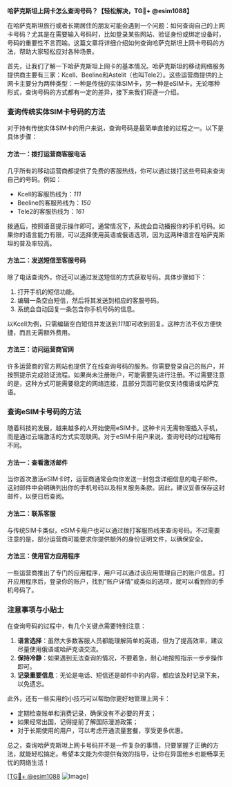 **哈萨克斯坦上网卡怎么查询号码？【轻松解决，TG💪+ @esim1088】**

在哈萨克斯坦旅行或者长期居住的朋友可能会遇到一个问题：如何查询自己的上网卡号码？尤其是在需要输入号码时，比如登录某些网站、验证身份或绑定设备时，号码的重要性不言而喻。这篇文章将详细介绍如何查询哈萨克斯坦上网卡号码的方法，帮助大家轻松应对各种场景。

首先，让我们了解一下哈萨克斯坦上网卡的基本情况。哈萨克斯坦的移动网络服务提供商主要有三家：Kcell、Beeline和Astelit（也叫Tele2）。这些运营商提供的上网卡主要分为两种类型：一种是传统的实体SIM卡，另一种是eSIM卡。无论哪种形式，查询号码的方式都有一定的差异，接下来我们将逐一介绍。

### 查询传统实体SIM卡号码的方法

对于持有传统实体SIM卡的用户来说，查询号码是最简单直接的过程之一。以下是具体步骤：

#### 方法一：拨打运营商客服电话
几乎所有的移动运营商都提供了免费的客服热线，你可以通过拨打这些号码来查询自己的号码。例如：
- Kcell的客服热线为：*111*
- Beeline的客服热线为：*150*
- Tele2的客服热线为：*161*

拨通后，按照语音提示操作即可。通常情况下，系统会自动播报你的手机号码。如果你的语言能力有限，可以选择使用英语或俄语选项，因为这两种语言在哈萨克斯坦的普及率较高。

#### 方法二：发送短信至客服号码
除了电话查询外，你还可以通过发送短信的方式获取号码。具体步骤如下：
1. 打开手机的短信功能。
2. 编辑一条空白短信，然后将其发送到相应的客服号码。
3. 系统会自动回复一条包含你手机号码的信息。

以Kcell为例，只需编辑空白短信并发送到*111*即可收到回复。这种方法不仅方便快捷，而且无需额外费用。

#### 方法三：访问运营商官网
许多运营商的官方网站也提供了在线查询号码的服务。你需要登录自己的账户，并按照提示完成验证流程。如果尚未注册账户，可能需要先进行注册。不过需要注意的是，这种方式可能需要稳定的网络连接，且部分页面可能仅支持俄语或哈萨克语。

### 查询eSIM卡号码的方法

随着科技的发展，越来越多的人开始使用eSIM卡。这种卡片无需物理插入手机，而是通过云端激活的方式实现联网。对于eSIM卡用户来说，查询号码的过程略有不同。

#### 方法一：查看激活邮件
当你首次激活eSIM卡时，运营商通常会向你发送一封包含详细信息的电子邮件。这封邮件中会明确列出你的手机号码以及相关服务条款。因此，建议妥善保存这封邮件，以便日后查阅。

#### 方法二：联系客服
与传统SIM卡类似，eSIM卡用户也可以通过拨打客服热线来查询号码。不过需要注意的是，部分运营商可能要求你提供额外的身份证明文件，以确保安全。

#### 方法三：使用官方应用程序
一些运营商推出了专门的应用程序，用户可以通过该应用管理自己的账户信息。打开应用程序后，登录你的账户，找到“账户详情”或类似的选项，就可以看到你的手机号码了。

### 注意事项与小贴士

在查询号码的过程中，有几个关键点需要特别注意：
1. **语言选择**：虽然大多数客服人员都能理解简单的英语，但为了提高效率，建议尽量使用俄语或哈萨克语交流。
2. **保持冷静**：如果遇到无法查询的情况，不要着急，耐心地按照指示一步步操作即可。
3. **记录重要信息**：无论是电话、短信还是邮件中的内容，都应该及时记录下来，以免遗忘。

此外，还有一些实用的小技巧可以帮助你更好地管理上网卡：
- 定期检查账单和消费记录，确保没有不必要的开支；
- 如果经常出国，记得提前了解国际漫游政策；
- 对于长期使用的用户，可以考虑开通流量套餐，享受更多优惠。

总之，查询哈萨克斯坦上网卡号码并不是一件复杂的事情，只要掌握了正确的方法，就能轻松搞定。希望本文能为你提供有效的指导，让你在异国他乡也能畅享无忧的网络生活！

[[TG💪+ @esim1088](https://t.me/s/esim1088) ![Image](https://i.postimg.cc/4NQfJmqS/Snipaste-2025-05-13-00-14-12.png)]